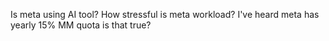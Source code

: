 Is meta using AI tool?
How stressful is meta workload?
I've heard meta has yearly 15% MM quota is that true?
